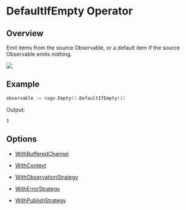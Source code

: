 # DefaultIfEmpty Operator

## Overview

Emit items from the source Observable, or a default item if the source Observable emits nothing.

![](http://reactivex.io/documentation/operators/images/defaultIfEmpty.c.png)

## Example

```go
observable := rxgo.Empty().DefaultIfEmpty(1)
```

Output:

```
1
```

## Options

* [WithBufferedChannel](options.md#withbufferedchannel)

* [WithContext](options.md#withcontext)

* [WithObservationStrategy](options.md#withobservationstrategy)

* [WithErrorStrategy](options.md#witherrorstrategy)

* [WithPublishStrategy](options.md#withpublishstrategy)